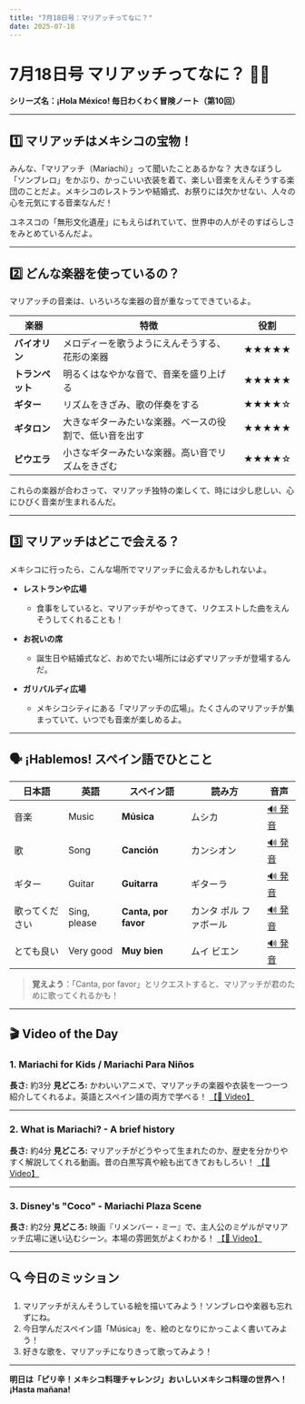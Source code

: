 ```yaml
---
title: "7月18日号：マリアッチってなに？"
date: 2025-07-18
---
```


# 7月18日号 マリアッチってなに？ 🎺🎻
**シリーズ名：¡Hola México! 毎日わくわく冒険ノート（第10回）**

---

## 1️⃣ マリアッチはメキシコの宝物！

みんな、「マリアッチ（Mariachi）」って聞いたことあるかな？
大きなぼうし「ソンブレロ」をかぶり、かっこいい衣装を着て、楽しい音楽をえんそうする楽団のことだよ。メキシコのレストランや結婚式、お祭りには欠かせない、人々の心を元気にする音楽なんだ！

ユネスコの「無形文化遺産」にもえらばれていて、世界中の人がそのすばらしさをみとめているんだよ。

---

## 2️⃣ どんな楽器を使っているの？

マリアッチの音楽は、いろいろな楽器の音が重なってできているよ。

| 楽器 | 特徴 | 役割 |
|------|------|------|
| **バイオリン** | メロディーを歌うようにえんそうする、花形の楽器 | ★★★★★ |
| **トランペット** | 明るくはなやかな音で、音楽を盛り上げる | ★★★★★ |
| **ギター** | リズムをきざみ、歌の伴奏をする | ★★★★☆ |
| **ギタロン** | 大きなギターみたいな楽器。ベースの役割で、低い音を出す | ★★★★★ |
| **ビウエラ** | 小さなギターみたいな楽器。高い音でリズムをきざむ | ★★★★☆ |

これらの楽器が合わさって、マリアッチ独特の楽しくて、時には少し悲しい、心にひびく音楽が生まれるんだ。

---

## 3️⃣ マリアッチはどこで会える？

メキシコに行ったら、こんな場所でマリアッチに会えるかもしれないよ。

- **レストランや広場**
  - 食事をしていると、マリアッチがやってきて、リクエストした曲をえんそうしてくれることも！

- **お祝いの席**
  - 誕生日や結婚式など、おめでたい場所には必ずマリアッチが登場するんだ。

- **ガリバルディ広場**
  - メキシコシティにある「マリアッチの広場」。たくさんのマリアッチが集まっていて、いつでも音楽が楽しめるよ。

---

## 🗣️ ¡Hablemos! スペイン語でひとこと

| 日本語 | 英語 | スペイン語 | 読み方 | 音声 |
|--------|------|------------|--------|------|
| 音楽 | Music | **Música** | ムシカ | [🔊 発音](https://www.spanishdict.com/pronunciation/m%C3%BAsica) |
| 歌 | Song | **Canción** | カンシオン | [🔊 発音](https://www.spanishdict.com/pronunciation/canci%C3%B3n) |
| ギター | Guitar | **Guitarra** | ギターラ | [🔊 発音](https://www.spanishdict.com/pronunciation/guitarra) |
| 歌ってください | Sing, please | **Canta, por favor** | カンタ ポル ファボール | [🔊 発音](https://www.spanishdict.com/pronunciation/Canta%2C%20por%20favor) |
| とても良い | Very good | **Muy bien** | ムイ ビエン | [🔊 発音](https://www.spanishdict.com/pronunciation/muy%20bien) |

> **覚えよう**：「Canta, por favor」とリクエストすると、マリアッチが君のために歌ってくれるかも！

---

## 🎬 Video of the Day

### 1. **Mariachi for Kids / Mariachi Para Niños**
**長さ:** 約3分
**見どころ:** かわいいアニメで、マリアッチの楽器や衣装を一つ一つ紹介してくれるよ。英語とスペイン語の両方で学べる！
[【🔗 Video】](https://www.youtube.com/watch?v=b7sZemBF3aU)

---

### 2. **What is Mariachi? - A brief history**
**長さ:** 約4分
**見どころ:** マリアッチがどうやって生まれたのか、歴史を分かりやすく解説してくれる動画。昔の白黒写真や絵も出てきておもしろい！
[【🔗 Video】](https://www.youtube.com/watch?v=4Hses9_SO2w)

---

### 3. **Disney's "Coco" - Mariachi Plaza Scene**
**長さ:** 約2分
**見どころ:** 映画『リメンバー・ミー』で、主人公のミゲルがマリアッチ広場に迷い込むシーン。本場の雰囲気がよくわかる！
[【🔗 Video】](https://www.youtube.com/watch?v=gAPk241y3Q8)

---

## 🔍 今日のミッション

1. マリアッチがえんそうしている絵を描いてみよう！ソンブレロや楽器も忘れずにね。
2. 今日学んだスペイン語「Música」を、絵のとなりにかっこよく書いてみよう！
3. 好きな歌を、マリアッチになりきって歌ってみよう！

---

**明日は「ピリ辛！メキシコ料理チャレンジ」おいしいメキシコ料理の世界へ！ ¡Hasta mañana!**
